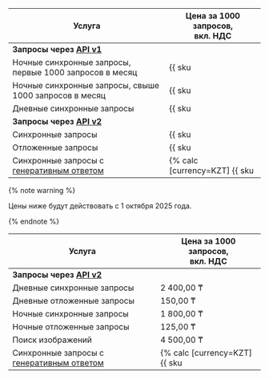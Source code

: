 | Услуга  | Цена за 1000 запросов,<br/>вкл. НДС |
|---------|-------------------------------------|
| **Запросы через [API v1](../../search-api/concepts/index.md#api-v1)** | |
| Ночные синхронные запросы, первые 1000 запросов в месяц | {{ sku|KZT|searchapi.requests.night.v1|string }} |
| Ночные синхронные запросы, свыше 1000 запросов в месяц | {{ sku|KZT|searchapi.requests.night.v1|pricingRate.1|string }} |
| Дневные синхронные запросы | {{ sku|KZT|searchapi.requests.day.v1|string }} |
| **Запросы через [API v2](../../search-api/concepts/index.md#api-v2)** | |
| Синхронные запросы | {{ sku|KZT|searchapi.requests.sync.v3|string }} |
| Отложенные запросы | {{ sku|KZT|searchapi.requests.async.v3|string }} | 
| Синхронные запросы с [генеративным ответом](../../search-api/concepts/generative-response.md) | {% calc [currency=KZT] {{ sku|KZT|searchapi.generative.requests.v3|number }} × 1000 %} |

{% note warning %}

Цены ниже будут действовать с 1 октября 2025 года.

{% endnote %}

| Услуга  | Цена за 1000 запросов,<br/>вкл. НДС |
|---------|-------------------------------------|
| **Запросы через [API v2](../../search-api/concepts/index.md#api-v2)** | |
| Дневные синхронные запросы | 2 400,00 ₸ |
| Дневные отложенные запросы | 150,00 ₸  |
| Ночные синхронные запросы | 1 800,00 ₸ |
| Ночные отложенные запросы | 125,00 ₸ |
| Поиск изображений | 4 500,00 ₸ |
| Синхронные запросы с [генеративным ответом](../../search-api/concepts/generative-response.md) | {% calc [currency=KZT] {{ sku|KZT|searchapi.generative.requests.v3|number }} × 1000 %} |